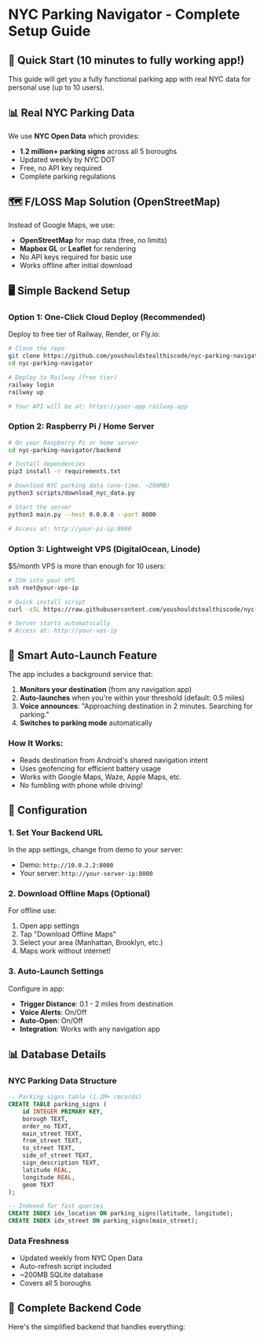 # NYC Parking Navigator - Complete Setup Guide

## 🚀 Quick Start (10 minutes to fully working app!)

This guide will get you a fully functional parking app with real NYC data for personal use (up to 10 users).

## 📊 Real NYC Parking Data

We use **NYC Open Data** which provides:
- **1.2 million+ parking signs** across all 5 boroughs
- Updated weekly by NYC DOT
- Free, no API key required
- Complete parking regulations

## 🗺️ F/LOSS Map Solution (OpenStreetMap)

Instead of Google Maps, we use:
- **OpenStreetMap** for map data (free, no limits)
- **Mapbox GL** or **Leaflet** for rendering
- No API keys required for basic use
- Works offline after initial download

## 🖥️ Simple Backend Setup

### Option 1: One-Click Cloud Deploy (Recommended)

Deploy to free tier of Railway, Render, or Fly.io:

```bash
# Clone the repo
git clone https://github.com/youshouldstealthiscode/nyc-parking-navigator
cd nyc-parking-navigator

# Deploy to Railway (free tier)
railway login
railway up

# Your API will be at: https://your-app.railway.app
```

### Option 2: Raspberry Pi / Home Server

```bash
# On your Raspberry Pi or home server
cd nyc-parking-navigator/backend

# Install dependencies
pip3 install -r requirements.txt

# Download NYC parking data (one-time, ~200MB)
python3 scripts/download_nyc_data.py

# Start the server
python3 main.py --host 0.0.0.0 --port 8000

# Access at: http://your-pi-ip:8000
```

### Option 3: Lightweight VPS (DigitalOcean, Linode)

$5/month VPS is more than enough for 10 users:

```bash
# SSH into your VPS
ssh root@your-vps-ip

# Quick install script
curl -sSL https://raw.githubusercontent.com/youshouldstealthiscode/nyc-parking-navigator/master/install.sh | bash

# Server starts automatically
# Access at: http://your-vps-ip
```

## 📱 Smart Auto-Launch Feature

The app includes a background service that:

1. **Monitors your destination** (from any navigation app)
2. **Auto-launches** when you're within your threshold (default: 0.5 miles)
3. **Voice announces**: "Approaching destination in 2 minutes. Searching for parking."
4. **Switches to parking mode** automatically

### How It Works:
- Reads destination from Android's shared navigation intent
- Uses geofencing for efficient battery usage
- Works with Google Maps, Waze, Apple Maps, etc.
- No fumbling with phone while driving!

## 🔧 Configuration

### 1. Set Your Backend URL

In the app settings, change from demo to your server:
- Demo: `http://10.0.2.2:8000`
- Your server: `http://your-server-ip:8000`

### 2. Download Offline Maps (Optional)

For offline use:
1. Open app settings
2. Tap "Download Offline Maps"
3. Select your area (Manhattan, Brooklyn, etc.)
4. Maps work without internet!

### 3. Auto-Launch Settings

Configure in app:
- **Trigger Distance**: 0.1 - 2 miles from destination
- **Voice Alerts**: On/Off
- **Auto-Open**: On/Off
- **Integration**: Works with any navigation app

## 📊 Database Details

### NYC Parking Data Structure

```sql
-- Parking signs table (1.2M+ records)
CREATE TABLE parking_signs (
    id INTEGER PRIMARY KEY,
    borough TEXT,
    order_no TEXT,
    main_street TEXT,
    from_street TEXT,
    to_street TEXT,
    side_of_street TEXT,
    sign_description TEXT,
    latitude REAL,
    longitude REAL,
    geom TEXT
);

-- Indexed for fast queries
CREATE INDEX idx_location ON parking_signs(latitude, longitude);
CREATE INDEX idx_street ON parking_signs(main_street);
```

### Data Freshness
- Updated weekly from NYC Open Data
- Auto-refresh script included
- ~200MB SQLite database
- Covers all 5 boroughs

## 🚦 Complete Backend Code

Here's the simplified backend that handles everything: